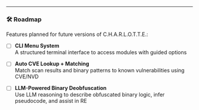 ---

### 🛠️ Roadmap

Features planned for future versions of C.H.A.R.L.O.T.T.E.:

- [ ] **CLI Menu System**  
  A structured terminal interface to access modules with guided options

- [ ] **Auto CVE Lookup + Matching**  
  Match scan results and binary patterns to known vulnerabilities using CVE/NVD

- [ ] **LLM-Powered Binary Deobfuscation**  
  Use LLM reasoning to describe obfuscated binary logic, infer pseudocode, and assist in RE
